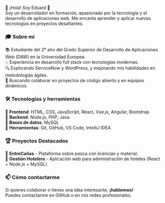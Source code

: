 👋 ¡Hola! Soy Eduard 🚀  
Soy un desarrollador en formación, apasionado por la tecnología y el desarrollo de aplicaciones web. Me encanta aprender y aplicar nuevas tecnologías en proyectos desafiantes.  

### 🎓 Sobre mí  
📚 Estudiante del 2º año del Grado Superior de Desarrollo de Aplicaciones Web (DAW) en la Universidad Europea.  
💡 Experiencia en desarrollo full stack con tecnologías modernas.  
🔍 Explorando ServiceNow y WordPress, y mejorando mis habilidades en metodologías ágiles.  
🤝 Buscando colaborar en proyectos de código abierto y en equipos dinámicos.  

### 🛠️ Tecnologías y herramientas  
🔹 **Frontend**: HTML, CSS, JavaScript, React, Vue.js, Angular, Bootstrap  
🔹 **Backend**: Node.js, PHP, Java  
🔹 **Bases de datos**: MySQL  
🔹 **Herramientas**: Git, GitHub, VS Code, IntelliJ IDEA  

### 🏆 Proyectos Destacados  
🎣 **EntreCañas** - Plataforma sobre pesca con licencias y material.  
🏨 **Gestión Hotelera** - Aplicación web para administración de hoteles (React + Node.js + MySQL).  

### 📫 Cómo contactarme  
Si quieres colaborar o tienes una idea interesante, **¡hablemos!**  
Puedes contactarme en GitHub o en mis redes profesionales.  
